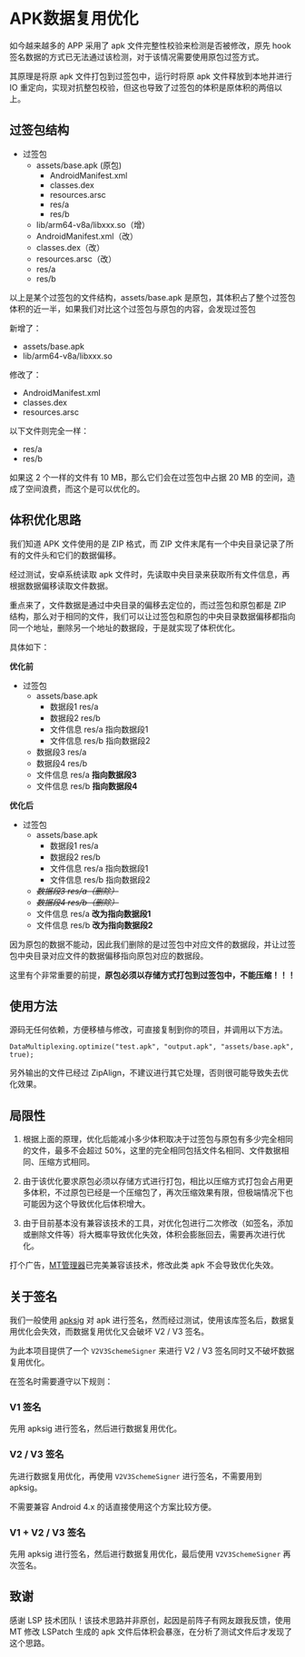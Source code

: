 # APK数据复用优化

如今越来越多的 APP 采用了 apk 文件完整性校验来检测是否被修改，原先 hook 签名数据的方式已无法通过该检测，对于该情况需要使用原包过签方式。

其原理是将原 apk 文件打包到过签包中，运行时将原 apk 文件释放到本地并进行 IO 重定向，实现对抗整包校验，但这也导致了过签包的体积是原体积的两倍以上。

## 过签包结构

- 过签包
    - assets/base.apk (原包)
        - AndroidManifest.xml
        - classes.dex
        - resources.arsc
        - res/a
        - res/b
    - lib/arm64-v8a/libxxx.so（增）
    - AndroidManifest.xml（改）
    - classes.dex（改）
    - resources.arsc（改）
    - res/a
    - res/b

以上是某个过签包的文件结构，assets/base.apk 是原包，其体积占了整个过签包体积的近一半，如果我们对比这个过签包与原包的内容，会发现过签包

新增了：

- assets/base.apk
- lib/arm64-v8a/libxxx.so

修改了：

- AndroidManifest.xml
- classes.dex
- resources.arsc

以下文件则完全一样：

- res/a
- res/b

如果这 2 个一样的文件有 10 MB，那么它们会在过签包中占据 20 MB 的空间，造成了空间浪费，而这个是可以优化的。

## 体积优化思路

我们知道 APK 文件使用的是 ZIP 格式，而 ZIP 文件末尾有一个中央目录记录了所有的文件头和它们的数据偏移。

经过测试，安卓系统读取 apk 文件时，先读取中央目录来获取所有文件信息，再根据数据偏移读取文件数据。

重点来了，文件数据是通过中央目录的偏移去定位的，而过签包和原包都是 ZIP 结构，那么对于相同的文件，我们可以让过签包和原包的中央目录数据偏移都指向同一个地址，删除另一个地址的数据段，于是就实现了体积优化。

具体如下：

**优化前**

- 过签包
    - assets/base.apk
        - 数据段1 res/a
        - 数据段2 res/b
        - 文件信息 res/a 指向数据段1
        - 文件信息 res/b 指向数据段2
    - 数据段3 res/a
    - 数据段4 res/b
    - 文件信息 res/a **指向数据段3**
    - 文件信息 res/b **指向数据段4**

**优化后**

- 过签包
    - assets/base.apk
        - 数据段1 res/a
        - 数据段2 res/b
        - 文件信息 res/a 指向数据段1
        - 文件信息 res/b 指向数据段2
    - _~~数据段3 res/a（删除）~~_
    - _~~数据段4 res/b（删除）~~_
    - 文件信息 res/a **改为指向数据段1**
    - 文件信息 res/b **改为指向数据段2**

因为原包的数据不能动，因此我们删除的是过签包中对应文件的数据段，并让过签包中央目录对应文件的数据偏移指向原包对应的数据段。

这里有个非常重要的前提，**原包必须以存储方式打包到过签包中，不能压缩！！！**

## 使用方法

源码无任何依赖，方便移植与修改，可直接复制到你的项目，并调用以下方法。

`DataMultiplexing.optimize("test.apk", "output.apk", "assets/base.apk", true);`

另外输出的文件已经过 ZipAlign，不建议进行其它处理，否则很可能导致失去优化效果。

## 局限性

1. 根据上面的原理，优化后能减小多少体积取决于过签包与原包有多少完全相同的文件，最多不会超过
   50%，这里的完全相同包括文件名相同、文件数据相同、压缩方式相同。

2. 由于该优化要求原包必须以存储方式进行打包，相比以压缩方式打包会占用更多体积，不过原包已经是一个压缩包了，再次压缩效果有限，但极端情况下也可能因为这个导致优化后体积增大。

3. 由于目前基本没有兼容该技术的工具，对优化包进行二次修改（如签名，添加或删除文件等）将大概率导致优化失效，体积会膨胀回去，需要再次进行优化。

打个广告，[MT管理器](https://mt2.cn/)已完美兼容该技术，修改此类 apk 不会导致优化失效。

## 关于签名

我们一般使用 [apksig](https://android.googlesource.com/platform/tools/apksig/) 对 apk
进行签名，然而经过测试，使用该库签名后，数据复用优化会失效，而数据复用优化又会破坏 V2 / V3 签名。

为此本项目提供了一个 `V2V3SchemeSigner` 来进行 V2 / V3 签名同时又不破坏数据复用优化。

在签名时需要遵守以下规则：

### V1 签名

先用 apksig 进行签名，然后进行数据复用优化。

### V2 / V3 签名

先进行数据复用优化，再使用 `V2V3SchemeSigner` 进行签名，不需要用到 apksig。

不需要兼容 Android 4.x 的话直接使用这个方案比较方便。

### V1 + V2 / V3 签名

先用 apksig 进行签名，然后进行数据复用优化，最后使用 `V2V3SchemeSigner` 再次签名。

## 致谢

感谢 LSP 技术团队！该技术思路并非原创，起因是前阵子有网友跟我反馈，使用 MT 修改 LSPatch 生成的 apk
文件后体积会暴涨，在分析了测试文件后才发现了这个思路。